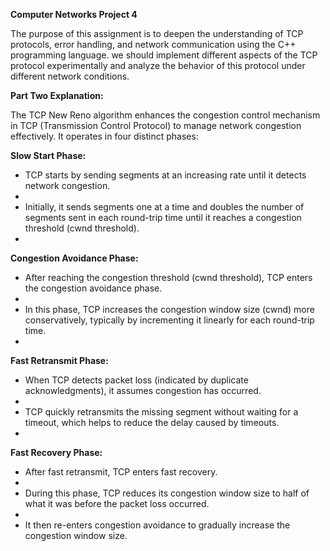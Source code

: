 **Computer Networks Project 4**

The purpose of this assignment is to deepen the understanding of TCP protocols, error handling, and network communication using the C++ programming language. we should implement different aspects of the TCP protocol experimentally and analyze the behavior of this protocol under different network conditions.

**Part Two Explanation:**

The TCP New Reno algorithm enhances the congestion control mechanism in TCP (Transmission Control Protocol) to manage network congestion effectively. It operates in four distinct phases:

**Slow Start Phase:**

- TCP starts by sending segments at an increasing rate until it detects network congestion.
- 
- Initially, it sends segments one at a time and doubles the number of segments sent in each round-trip time until it reaches a congestion threshold (cwnd threshold).
- 
**Congestion Avoidance Phase:**
  
- After reaching the congestion threshold (cwnd threshold), TCP enters the congestion avoidance phase.
- 
- In this phase, TCP increases the congestion window size (cwnd) more conservatively, typically by incrementing it linearly for each round-trip time.
- 
**Fast Retransmit Phase:**
  
- When TCP detects packet loss (indicated by duplicate acknowledgments), it assumes congestion has occurred.
- 
- TCP quickly retransmits the missing segment without waiting for a timeout, which helps to reduce the delay caused by timeouts.
- 
**Fast Recovery Phase:**
  
- After fast retransmit, TCP enters fast recovery.
- 
- During this phase, TCP reduces its congestion window size to half of what it was before the packet loss occurred.
- 
- It then re-enters congestion avoidance to gradually increase the congestion window size.

